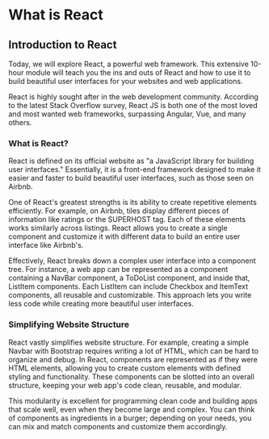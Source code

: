 # What is React

## Introduction to React

Today, we will explore React, a powerful web framework. This extensive 10-hour module will teach you the ins and outs of React and how to use it to build beautiful user interfaces for your websites and web applications.

React is highly sought after in the web development community. According to the latest Stack Overflow survey, React JS is both one of the most loved and most wanted web frameworks, surpassing Angular, Vue, and many others.

### What is React?

React is defined on its official website as "a JavaScript library for building user interfaces." Essentially, it is a front-end framework designed to make it easier and faster to build beautiful user interfaces, such as those seen on Airbnb.

One of React's greatest strengths is its ability to create repetitive elements efficiently. For example, on Airbnb, tiles display different pieces of information like ratings or the SUPERHOST tag. Each of these elements works similarly across listings. React allows you to create a single component and customize it with different data to build an entire user interface like Airbnb's.

Effectively, React breaks down a complex user interface into a component tree. For instance, a web app can be represented as a component containing a NavBar component, a ToDoList component, and inside that, ListItem components. Each ListItem can include Checkbox and ItemText components, all reusable and customizable. This approach lets you write less code while creating more beautiful user interfaces.

### Simplifying Website Structure

React vastly simplifies website structure. For example, creating a simple Navbar with Bootstrap requires writing a lot of HTML, which can be hard to organize and debug. In React, components are represented as if they were HTML elements, allowing you to create custom elements with defined styling and functionality. These components can be slotted into an overall structure, keeping your web app's code clean, reusable, and modular.

This modularity is excellent for programming clean code and building apps that scale well, even when they become large and complex. You can think of components as ingredients in a burger; depending on your needs, you can mix and match components and customize them accordingly.
